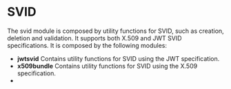 # SVID

The svid module is composed by utility functions for SVID, such as creation, deletion and validation. It supports both X.509 and JWT SVID specifications. It is composed by the following modules:

* **jwtsvid** Contains utility functions for SVID using the JWT specification.
* **x509bundle** Contains utility functions for SVID using the X.509 specification.
*

